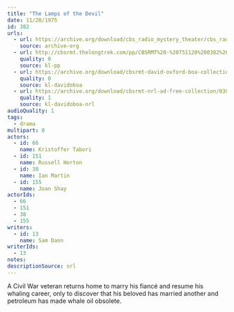 ```yaml
---
title: "The Lamps of the Devil"
date: 11/20/1975
id: 382
urls: 
  - url: https://archive.org/download/cbs_radio_mystery_theater/cbs_radio_mystery_theater-0351-0400.zip/cbs_radio_mystery_theater-0351-0400%2Fcbsrmt_0382_lamps_of_the_devil.mp3
    source: archive-org
  - url: http://cbsrmt.thelongtrek.com/pp/CBSRMT%20-%20751120%200382%20The%20Lamps%20of%20the%20Devil_pp.mp3
    quality: 0
    source: kl-pp
  - url: https://archive.org/download/cbsrmt-david-oxford-boa-collection/CBSRMT-751120-0382-The-Lamps-of-the-Devil-(128-44)_WBBM-JE-{BoA}.mp3
    quality: 0
    source: kl-davidoboa
  - url: https://archive.org/download/cbsrmt-nrl-ad-free-collection/0382%20CBSRMT-751120-0382-The-Lamps-of-the-Devil-(128-44)_WBBM-JE-%7BBoA%7D%20(no%20ads).mp3
    quality: 1
    source: kl-davidoboa-nrl
audioQuality: 1
tags: 
  - drama
multipart: 0
actors:  
  - id: 66
    name: Kristoffer Tabori  
  - id: 151
    name: Russell Horton  
  - id: 38
    name: Ian Martin  
  - id: 155
    name: Joan Shay
actorIds:  
  - 66  
  - 151  
  - 38  
  - 155
writers:  
  - id: 13
    name: Sam Dann
writerIds:  
  - 13
notes: 
descriptionSource: nrl
---
```

A Civil War veteran returns home to marry his fiancé and resume his whaling career, only to discover that his beloved has married another and petroleum has made whale oil obsolete.